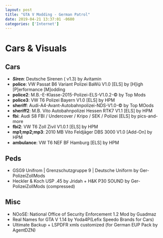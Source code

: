 ```yaml
--- 
layout: post
title: "GTA V Modding - German Patrol"
date: 2019-04-21 13:37:01 -0600
categories: ['Internet']
---
```


# Cars & Visuals

## Cars
* ___Siren___: Deutsche Sirenen ( v1.3) by Avitamin
* __police__: VW Passat B6 Variant Polizei BaWü V1.0 [ELS] by [H]igh [P]erformance [M]odding
* __police2__: M.B.-E-Klasse-2015-Polizei-ELS-V1.0.2-© by Top Mods
*  __police3__: VW T6 Polizei Bayern V1.0 [ELS] by HPM
* __sheriff__: Audi-A4-Avant-Autobahnpolizei-NDS-V1.0-© by Top MOods
*  __sheriff2__: M.B. Vito Autobahnpolizei Hessen RTK7 V1.1 [ELS] by HPM
* __fbi__: Audi S8 FBI / Undercover / Kripo / SEK / Polizei [ELS]  by pics-and-more
* __fbi2__: VW T6 Zoll Zivil V1.0.1 [ELS] by HPM
* __mp1;mp2;mp3__: 2010 MB Vito Feldjäger DBS 3000 V1.0 [Add-On] by HPM
* __ambulance__: VW T6 NEF BF Hamburg [ELS] by HPM

## Peds
* GSG9 Unifrom | Grenzschutzgruppe 9 | Deutsche Uniform by Ger-PolizeiZollMods
* Heckler & Koch USP .45 by Jridah + H&K P30 SOUND by Ger-PolizeiZollMods (compressed)


## Misc
* NOoSE: National Office of Security Enforcement 1.2 Mod by Guadmaz
* Real Names for GTA V 1.14 by Yoda4P(Lefix Speedo Brands for Cars)
* Ultimate Backup + LSPDFR xmls customized (for German EUP Pack by AgentDZN)
